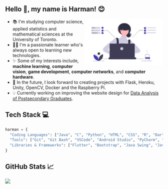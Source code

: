 ## Hello :wave:, my name is Harman! :blush:

<img align="right" alt="Women Coding" width="250" height="150" src="coding.png"> 

- 📚 I'm studying computer science, applied statistics and mathematical sciences at the University of Toronto.
- :woman_student: I'm a passionate learner who's always open to learning new technologies.
- ✨ Some of my interests include, <b>machine learning</b>, <b>computer vision</b>, <b>game development</b>, <b>computer networks</b>, and <b>computer hardware</b>.
- 📆 In the future, I look forward to creating projects with Flask, Heroku, Unity, OpenCV, Docker and the Raspberry Pi.
- 💡 Currently working on improving the website design for <a href="https://harman-khehara.github.io/Data-Analysis-of-Postsecondary-Graduates/">Data Analysis of Postsecondary Graduates</a>.

## Tech Stack 💻

```python
harman = {
  "Coding Languages": ["Java", "C", "Python", "HTML", "CSS", "R", "Dart", "Assembly"],
  "Tools": ["Git", "Git Bash", "VSCode", "Android Studio", "PyCharm", "Eclipse", "Linux"],
  "Libraries & Frameworks": ["Flutter", "Bootstrap", "Java Swing", "JavaFX"]
}
```
## GitHub Stats 📈

<p>
<a href="https://github-readme-stats.vercel.app/api/top-langs/?username=harman-khehara&title_color=3f39bd&theme=default&hide=Shell,Swift,Kotlin,Objective-C&langs_count=8&layout=compact&card_width=275">
  <img align="left" src="https://github-readme-stats.vercel.app/api/top-langs/?username=harman-khehara&title_color=3f39bd&theme=default&hide=Shell,Swift,Kotlin,Objective-C&langs_count=8&layout=compact&card_width=400">
</a>







